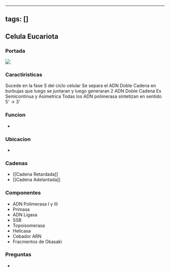 
---
tags: []
---


## Celula Eucariota
### Portada

![](https://i.imgur.com/WdFV5s8.jpg)

### Caractiristicas
Sucede en la fase S del ciclo celular
Se separa el ADN Doble Cadena en burbujas que luego se juntaran y luego generaran 2 ADN Doble Cadena
Es Semicontinua y Asimetrica
Todas los ADN polimerasa sintetizan en sentido 5' -> 3'

### Funcion
- 

### Ubicacion
- 

### Cadenas
- [[Cadena Retardada]]
- [[Cadena Adelantada]]

### Componentes
- ADN Polimerasa I y III
- Primasa
- ADN Ligasa
- SSB
- Topoisomerasa
- Helicasa
- Cebador ARN
- Fracmentos de Okasaki

### Preguntas
- 
